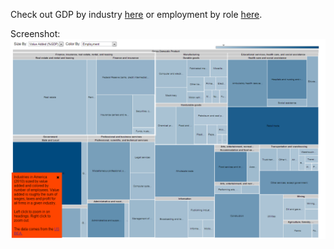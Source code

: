 Check out GDP by industry [here](http://htmlpreview.github.com/?https://github.com/dpinney/gdpviz/blob/master/gdp.html
) or employment by role [here](http://htmlpreview.github.com/?https://github.com/dpinney/gdpviz/blob/master/employment.html
).

Screenshot:
![Preview](https://github.com/dpinney/gdpviz/blob/master/1screenshot.png)